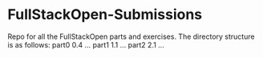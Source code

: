 # FullStackOpen-Submissions
Repo for all the FullStackOpen parts and exercises.
The directory structure is as follows:
part0
    0.4
    ...
part1
    1.1
    ...
part2
    2.1
    ...